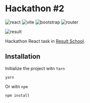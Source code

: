 # **Hackathon #2**

![react](https://img.shields.io/badge/React-18.2.0-blue)
![vite](https://img.shields.io/badge/Vite-4.4.5-s)
![bootstrap](https://img.shields.io/badge/Bootstrap-5.3.1-blueviolet)
![router](https://img.shields.io/badge/React_Router_Dom-6.14.2-orange)

![result](../hackathon_React/src/assets/images/result.jpg)

Hackathon React task in [Result School](https://result.school/).

## Installation

Initialize the project witn `Yarn`

```
yarn
```

Or witn `npm`

```
npm install
```
